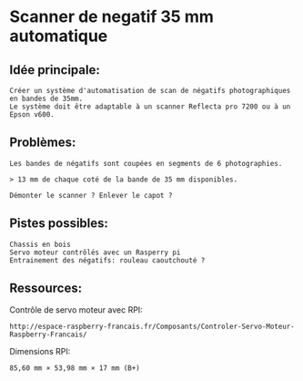 # Scanner de negatif 35 mm automatique

## Idée principale:

	Créer un système d'automatisation de scan de négatifs photographiques en bandes de 35mm.
	Le système doit être adaptable à un scanner Reflecta pro 7200 ou à un Epson v600.

## Problèmes: 

	Les bandes de négatifs sont coupées en segments de 6 photographies.

	> 13 mm de chaque coté de la bande de 35 mm disponibles.

	Démonter le scanner ? Enlever le capot ?

## Pistes possibles:

	Chassis en bois
	Servo moteur contrôlés avec un Rasperry pi
	Entrainement des négatifs: rouleau caoutchouté ?

## Ressources:

Contrôle de servo moteur avec RPI:

	http://espace-raspberry-francais.fr/Composants/Controler-Servo-Moteur-Raspberry-Francais/

Dimensions RPI:

	85,60 mm × 53,98 mm × 17 mm (B+)


